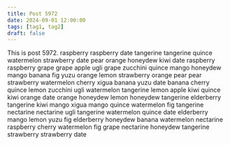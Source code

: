 ```yaml
---
title: Post 5972
date: 2024-09-01 12:00:00
tags: [tag1, tag2]
draft: false
---
```

This is post 5972.
raspberry
raspberry
date
tangerine
tangerine
quince
watermelon
strawberry
date
pear
orange
honeydew
kiwi
date
raspberry
raspberry
grape
grape
apple
ugli
grape
zucchini
quince
mango
honeydew
mango
banana
fig
yuzu
orange
lemon
strawberry
orange
pear
pear
strawberry
watermelon
cherry
xigua
banana
yuzu
date
banana
cherry
quince
lemon
zucchini
ugli
watermelon
tangerine
lemon
apple
kiwi
quince
kiwi
orange
date
orange
honeydew
lemon
honeydew
tangerine
elderberry
tangerine
kiwi
mango
xigua
mango
quince
watermelon
fig
tangerine
nectarine
nectarine
ugli
tangerine
watermelon
quince
date
elderberry
mango
lemon
yuzu
fig
elderberry
honeydew
banana
watermelon
nectarine
raspberry
cherry
watermelon
fig
grape
nectarine
honeydew
tangerine
strawberry
strawberry
date
